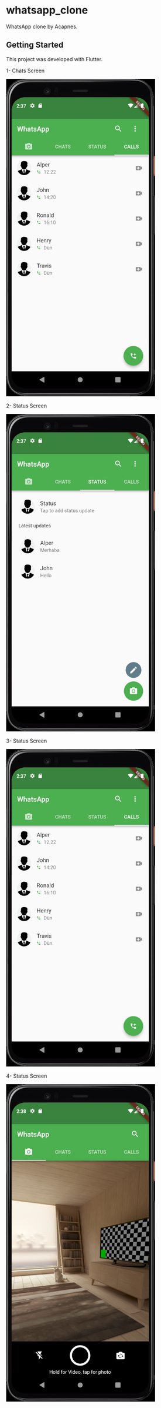 # whatsapp_clone

WhatsApp clone by Acapnes.

## Getting Started

This project was developed with Flutter.

1- Chats Screen

![](assets/readme/calls.png)

2- Status Screen

![](assets/readme/status.png)

3- Status Screen

![](assets/readme/calls.png)

4- Status Screen

![](assets/readme/photo.png)


